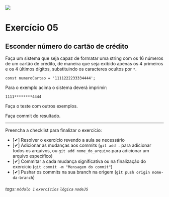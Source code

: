 ![](https://i.imgur.com/xG74tOh.png)

# Exercício 05

## Esconder número do cartão de crédito

Faça um sistema que seja capaz de formatar uma string com os 16 números de um cartão de crédito, de maneira que seja exibido apenas os 4 primeiros e os 4 últimos dígitos, substituindo os caracteres ocultos por `*`.

```javascript=
const numeroCartao = '1111222233334444';
```

Para o exemplo acima o sistema deverá imprimir:

```
1111********4444
```

Faça o teste com outros exemplos.

Faça commit do resultado.

---

Preencha a checklist para finalizar o exercício:

-   [✔] Resolver o exercício revendo a aula se necessário
-   [✔] Adicionar as mudanças aos commits (`git add .` para adicionar todos os arquivos, ou `git add nome_do_arquivo` para adicionar um arquivo específico)
-   [✔] Commitar a cada mudança significativa ou na finalização do exercício (`git commit -m "Mensagem do commit"`)
-   [✔] Pushar os commits na sua branch na origem (`git push origin nome-da-branch`)

###### tags: `módulo 1` `exercícios` `lógica` `nodeJS`
